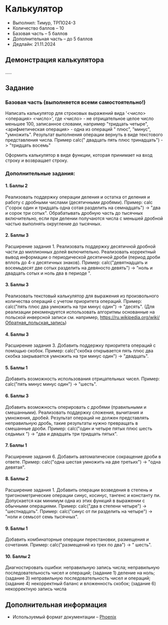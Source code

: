 # Калькулятор

- Выполнил: Тимур, ТРПО24-3
- Количество баллов – 10
- Базовая часть – 5 баллов
- Дополнительная часть – до 5 баллов
- Дедлайн: 21.11.2024

## Демонстрация калькулятора

..... 

## Задание

### Базовая часть (выполняется всеми самостоятельно!)

Написать калькулятор для строковых выражений вида '<число> <операция> <число>', где <число> - не отрицательное целое
число меньшее 100, записанное словами, например "тридцать четыре", <арифметическая операция> - одна из операций "
плюс", "минус", "умножить". Результат выполнения операции вернуть в виде текстового представления числа. Пример calc("
двадцать пять плюс тринадцать") -> "тридцать восемь"

Оформить калькулятор в виде функции, которая принимает на вход строку и возвращает строку.

### Дополнительные задания:

#### 1. Баллы 2

Реализовать поддержку операции деления и остатка от деления и работу с дробными числами (десятичными дробями). Пример:
calc ("сорок один и тридцать одна сотая разделить на семнадцать") -> "два и сорок три сотых". Обрабатывать дробную часть
до тысячных включительно, если при делении получаются числа с меньшей дробной частью выполнять округление до тысячных.

#### 2. Баллы 3

Расширение задания 1. Реализовать поддержку десятичной дробной части до миллионных долей включительно. Реализовать
корректный вывод информации о периодической десятичной дроби (период дроби вплоть до 4-х десятичных знаков). Пример:
calc("девятнадцать и восемьдесят две сотых разделить на девяносто девять") -> "ноль и двадцать сотых и ноль два в
периоде ".

#### 3. Баллы 3

Реализовать текстовый калькулятор для выражения из произвольного количества операций с учетом приоритета операций.
Пример: calc("пять плюс два умножить на три минус один") -> "десять". (Для реализации рекомендуется использовать
алгоритмы основанные на польской инверсной записи см.
например, https://ru.wikipedia.org/wiki/Обратная_польская_запись)

#### 4. Баллы 3

Расширение задания 3. Добавить поддержку приоритета операций с помощью скобок. Пример: calc("скобка открывается пять
плюс два скобка закрывается умножить на три минус один") -> "двадцать".

#### 5. Баллы 1

Добавить возможность использования отрицательных чисел. Пример: calc("пять минус минус один") -> "шесть".

#### 6. Баллы 3

Добавить возможность оперировать с дробями (правильными и смешанными). Реализовать поддержку сложения, вычитания и
умножения, дробей. Результат операций не должен представлять неправильную дробь, такие результаты нужно превращать в
смешанные дроби. Пример: calc("один и четыре пятых плюс шесть седьмых ") -> "два и двадцать три тридцать пятых".

#### 7. Баллы 1

Расширение задания 6. Добавить автоматическое сокращение дроби в ответе. Пример: calc("одна шестая умножить на две
третьих") -> "одна девятая".

#### 8. Баллы 2

Расширение задания 1. Добавить операции возведения в степень и тригонометрические операции синус, косинус, тангенс и
константу пи. Допускается как минимум одна из этих функций в выражении с обычными операциями. Пример: calc("два в
степени четыре") -> "шестнадцать". Пример: calc("синус от пи разделить на четыре") -> "ноли и семьсот семь тысячных".

#### 9. Баллы 1

Добавить комбинаторные операции перестановки, размещения и сочетания. Пример: calc("размещений из трех по два") -> "
шесть".

#### 10. Баллы 2

Диагностировать ошибки: неправильную запись числа; неправильную последовательность чисел и операций; (задание 1) деление
на ноль; (задание 3) неправильную последовательность чисел и операций; (задание 4) некорректный баланс и вложенность
скобок; (задание 6) некорректную запись числа

## Дополнительная информация

- Используемый формат документации – [Phoenix](https://docs.wxpython.org/DocstringsGuidelines.html)